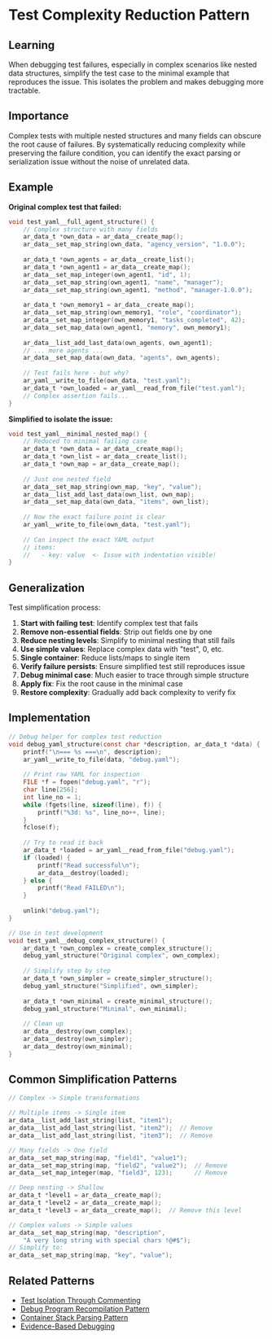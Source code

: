 # Test Complexity Reduction Pattern

## Learning
When debugging test failures, especially in complex scenarios like nested data structures, simplify the test case to the minimal example that reproduces the issue. This isolates the problem and makes debugging more tractable.

## Importance
Complex tests with multiple nested structures and many fields can obscure the root cause of failures. By systematically reducing complexity while preserving the failure condition, you can identify the exact parsing or serialization issue without the noise of unrelated data.

## Example
**Original complex test that failed:**
```c
void test_yaml__full_agent_structure() {
    // Complex structure with many fields
    ar_data_t *own_data = ar_data__create_map();
    ar_data__set_map_string(own_data, "agency_version", "1.0.0");
    
    ar_data_t *own_agents = ar_data__create_list();
    ar_data_t *own_agent1 = ar_data__create_map();
    ar_data__set_map_integer(own_agent1, "id", 1);
    ar_data__set_map_string(own_agent1, "name", "manager");
    ar_data__set_map_string(own_agent1, "method", "manager-1.0.0");
    
    ar_data_t *own_memory1 = ar_data__create_map();
    ar_data__set_map_string(own_memory1, "role", "coordinator");
    ar_data__set_map_integer(own_memory1, "tasks_completed", 42);
    ar_data__set_map_data(own_agent1, "memory", own_memory1);
    
    ar_data__list_add_last_data(own_agents, own_agent1);
    // ... more agents ...
    ar_data__set_map_data(own_data, "agents", own_agents);
    
    // Test fails here - but why?
    ar_yaml__write_to_file(own_data, "test.yaml");
    ar_data_t *own_loaded = ar_yaml__read_from_file("test.yaml");
    // Complex assertion fails...
}
```

**Simplified to isolate the issue:**
```c
void test_yaml__minimal_nested_map() {
    // Reduced to minimal failing case
    ar_data_t *own_data = ar_data__create_map();
    ar_data_t *own_list = ar_data__create_list();
    ar_data_t *own_map = ar_data__create_map();
    
    // Just one nested field
    ar_data__set_map_string(own_map, "key", "value");
    ar_data__list_add_last_data(own_list, own_map);
    ar_data__set_map_data(own_data, "items", own_list);
    
    // Now the exact failure point is clear
    ar_yaml__write_to_file(own_data, "test.yaml");
    
    // Can inspect the exact YAML output
    // items:
    //   - key: value  <- Issue with indentation visible!
}
```

## Generalization
Test simplification process:
1. **Start with failing test**: Identify complex test that fails
2. **Remove non-essential fields**: Strip out fields one by one
3. **Reduce nesting levels**: Simplify to minimal nesting that still fails
4. **Use simple values**: Replace complex data with "test", 0, etc.
5. **Single container**: Reduce lists/maps to single item
6. **Verify failure persists**: Ensure simplified test still reproduces issue
7. **Debug minimal case**: Much easier to trace through simple structure
8. **Apply fix**: Fix the root cause in the minimal case
9. **Restore complexity**: Gradually add back complexity to verify fix

## Implementation
```c
// Debug helper for complex test reduction
void debug_yaml_structure(const char *description, ar_data_t *data) {
    printf("\n=== %s ===\n", description);
    ar_yaml__write_to_file(data, "debug.yaml");
    
    // Print raw YAML for inspection
    FILE *f = fopen("debug.yaml", "r");
    char line[256];
    int line_no = 1;
    while (fgets(line, sizeof(line), f)) {
        printf("%3d: %s", line_no++, line);
    }
    fclose(f);
    
    // Try to read it back
    ar_data_t *loaded = ar_yaml__read_from_file("debug.yaml");
    if (loaded) {
        printf("Read successful\n");
        ar_data__destroy(loaded);
    } else {
        printf("Read FAILED\n");
    }
    
    unlink("debug.yaml");
}

// Use in test development
void test_yaml__debug_complex_structure() {
    ar_data_t *own_complex = create_complex_structure();
    debug_yaml_structure("Original complex", own_complex);
    
    // Simplify step by step
    ar_data_t *own_simpler = create_simpler_structure();
    debug_yaml_structure("Simplified", own_simpler);
    
    ar_data_t *own_minimal = create_minimal_structure();
    debug_yaml_structure("Minimal", own_minimal);
    
    // Clean up
    ar_data__destroy(own_complex);
    ar_data__destroy(own_simpler);
    ar_data__destroy(own_minimal);
}
```

## Common Simplification Patterns
```c
// Complex -> Simple transformations

// Multiple items -> Single item
ar_data__list_add_last_string(list, "item1");
ar_data__list_add_last_string(list, "item2");  // Remove
ar_data__list_add_last_string(list, "item3");  // Remove

// Many fields -> One field
ar_data__set_map_string(map, "field1", "value1");
ar_data__set_map_string(map, "field2", "value2");  // Remove
ar_data__set_map_integer(map, "field3", 123);      // Remove

// Deep nesting -> Shallow
ar_data_t *level1 = ar_data__create_map();
ar_data_t *level2 = ar_data__create_map();
ar_data_t *level3 = ar_data__create_map();  // Remove this level

// Complex values -> Simple values
ar_data__set_map_string(map, "description", 
    "A very long string with special chars !@#$");
// Simplify to:
ar_data__set_map_string(map, "key", "value");
```

## Related Patterns
- [Test Isolation Through Commenting](test-isolation-through-commenting.md)
- [Debug Program Recompilation Pattern](debug-program-recompilation-pattern.md)
- [Container Stack Parsing Pattern](container-stack-parsing-pattern.md)
- [Evidence-Based Debugging](evidence-based-debugging.md)